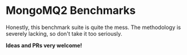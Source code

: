 # MongoMQ2 Benchmarks

Honestly, this benchmark suite is quite the mess.
The methodology is severely lacking, so don't take it too seriously.

**Ideas and PRs very welcome!**
